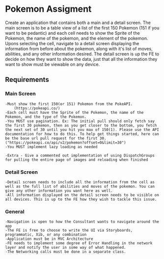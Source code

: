 # Pokemon Assigment

Create an application that contains both a main and a detail screen. The main screen is to be a table view of a list of the first 150 Pokemon (151 if you want to be pedantic) and each cell needs to show the Sprite of the Pokemon, the name of the pokemon, and the element of the pokemon. Upons selecting the cell, navigate to a detail screen displaying the information from before about the pokemon, along with it's list of moves, abilities, and any other information desired. The detail screen is up the FE to decide on how they want to show the data, just that all the information they want to show must be viewable on any device.

## Requirements

### Main Screen
    -Must show the first 150(or 151) Pokemon from the PokeAPI. 
        (https://pokeapi.co/)
    -Each cell must have the Sprite of the Pokemon, the name of the Pokemon, and the type of the Pokemon.
    -You MUST use pagination. Ex: The initial pull should only fetch say the first 30 pokemon, then as you get closer to the bottom, you fetch the next set of 30 until you hit you max of 150(1). Please use the API documentation for how to do this. To help get things started, here can be the base url pull request for the first 30. ("https://pokeapi.co/api/v2/pokemon?offset=0&limit=30")
    -You MUST implement lazy loading as needed
    
    -Extra - Give a commented out implementation of using DispatchGroups for pulling the entire page of images and reloading when finished
    
### Detail Screen
    -Detail screen needs to include all the information from the cell as well as the full list of abilities and moves of the pokemon. You can give any other information you want here as well.
    -All information displayed on the detail screen needs to be visible on all devices. This is up to the FE how they wish to tackle this issue.

### General
    -Navigation is open to how the Consultant wants to navigate around the app
    -The FE is free to choose to write the UI via Storyboards, programmatic, Xib, or any combination
    -Application must be in MVC Architecture
    -FE needs to implement some degree of Error Handling in the network layer and notify the user in some way of what happened.
    -The Networking calls must be done in a separate class.
